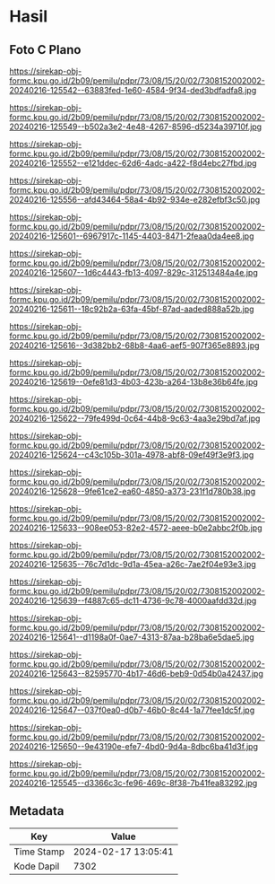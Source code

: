 # Hasil

## Foto C Plano

https://sirekap-obj-formc.kpu.go.id/2b09/pemilu/pdpr/73/08/15/20/02/7308152002002-20240216-125542--63883fed-1e60-4584-9f34-ded3bdfadfa8.jpg

https://sirekap-obj-formc.kpu.go.id/2b09/pemilu/pdpr/73/08/15/20/02/7308152002002-20240216-125549--b502a3e2-4e48-4267-8596-d5234a39710f.jpg

https://sirekap-obj-formc.kpu.go.id/2b09/pemilu/pdpr/73/08/15/20/02/7308152002002-20240216-125552--e121ddec-62d6-4adc-a422-f8d4ebc27fbd.jpg

https://sirekap-obj-formc.kpu.go.id/2b09/pemilu/pdpr/73/08/15/20/02/7308152002002-20240216-125556--afd43464-58a4-4b92-934e-e282efbf3c50.jpg

https://sirekap-obj-formc.kpu.go.id/2b09/pemilu/pdpr/73/08/15/20/02/7308152002002-20240216-125601--6967917c-1145-4403-8471-2feaa0da4ee8.jpg

https://sirekap-obj-formc.kpu.go.id/2b09/pemilu/pdpr/73/08/15/20/02/7308152002002-20240216-125607--1d6c4443-fb13-4097-829c-312513484a4e.jpg

https://sirekap-obj-formc.kpu.go.id/2b09/pemilu/pdpr/73/08/15/20/02/7308152002002-20240216-125611--18c92b2a-63fa-45bf-87ad-aaded888a52b.jpg

https://sirekap-obj-formc.kpu.go.id/2b09/pemilu/pdpr/73/08/15/20/02/7308152002002-20240216-125616--3d382bb2-68b8-4aa6-aef5-907f365e8893.jpg

https://sirekap-obj-formc.kpu.go.id/2b09/pemilu/pdpr/73/08/15/20/02/7308152002002-20240216-125619--0efe81d3-4b03-423b-a264-13b8e36b64fe.jpg

https://sirekap-obj-formc.kpu.go.id/2b09/pemilu/pdpr/73/08/15/20/02/7308152002002-20240216-125622--79fe499d-0c64-44b8-9c63-4aa3e29bd7af.jpg

https://sirekap-obj-formc.kpu.go.id/2b09/pemilu/pdpr/73/08/15/20/02/7308152002002-20240216-125624--c43c105b-301a-4978-abf8-09ef49f3e9f3.jpg

https://sirekap-obj-formc.kpu.go.id/2b09/pemilu/pdpr/73/08/15/20/02/7308152002002-20240216-125628--9fe61ce2-ea60-4850-a373-231f1d780b38.jpg

https://sirekap-obj-formc.kpu.go.id/2b09/pemilu/pdpr/73/08/15/20/02/7308152002002-20240216-125633--908ee053-82e2-4572-aeee-b0e2abbc2f0b.jpg

https://sirekap-obj-formc.kpu.go.id/2b09/pemilu/pdpr/73/08/15/20/02/7308152002002-20240216-125635--76c7d1dc-9d1a-45ea-a26c-7ae2f04e93e3.jpg

https://sirekap-obj-formc.kpu.go.id/2b09/pemilu/pdpr/73/08/15/20/02/7308152002002-20240216-125639--f4887c65-dc11-4736-9c78-4000aafdd32d.jpg

https://sirekap-obj-formc.kpu.go.id/2b09/pemilu/pdpr/73/08/15/20/02/7308152002002-20240216-125641--d1198a0f-0ae7-4313-87aa-b28ba6e5dae5.jpg

https://sirekap-obj-formc.kpu.go.id/2b09/pemilu/pdpr/73/08/15/20/02/7308152002002-20240216-125643--82595770-4b17-46d6-beb9-0d54b0a42437.jpg

https://sirekap-obj-formc.kpu.go.id/2b09/pemilu/pdpr/73/08/15/20/02/7308152002002-20240216-125647--037f0ea0-d0b7-46b0-8c44-1a77fee1dc5f.jpg

https://sirekap-obj-formc.kpu.go.id/2b09/pemilu/pdpr/73/08/15/20/02/7308152002002-20240216-125650--9e43190e-efe7-4bd0-9d4a-8dbc6ba41d3f.jpg

https://sirekap-obj-formc.kpu.go.id/2b09/pemilu/pdpr/73/08/15/20/02/7308152002002-20240216-125545--d3366c3c-fe96-469c-8f38-7b41fea83292.jpg


## Metadata

| Key        | Value               |
| ---------- | ------------------- |
| Time Stamp | 2024-02-17 13:05:41 |
| Kode Dapil | 7302                |



